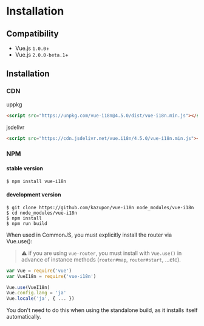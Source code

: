 # Installation

## Compatibility
- Vue.js `1.0.0`+ 
- Vue.js `2.0.0-beta.1`+


## Installation

### CDN
uppkg
```html
<script src="https://unpkg.com/vue-i18n@4.5.0/dist/vue-i18n.min.js"></script>
```

jsdelivr

```html
<script src="https://cdn.jsdelivr.net/vue.i18n/4.5.0/vue-i18n.min.js"></script>
```

### NPM

#### stable version

    $ npm install vue-i18n

#### development version

    $ git clone https://github.com/kazupon/vue-i18n node_modules/vue-i18n
    $ cd node_modules/vue-i18n
    $ npm install
    $ npm run build

When used in CommonJS, you must explicitly install the router via Vue.use():

> :warning: if you are using `vue-router`, you must install with `Vue.use()` in advance of instance methods (`router#map`, `router#start`, ...etc).

```javascript
var Vue = require('vue')
var VueI18n = require('vue-i18n')

Vue.use(VueI18n)
Vue.config.lang = 'ja'
Vue.locale('ja', { ... })
```

You don't need to do this when using the standalone build, as it installs itself automatically.
